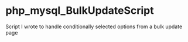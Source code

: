# php_mysql_BulkUpdateScript
Script I wrote to handle conditionally selected options from a bulk update page
